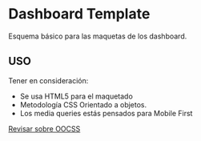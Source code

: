Dashboard Template
=====

Esquema básico para las maquetas de los dashboard.

USO
---

Tener en consideración:
+ Se usa HTML5 para el maquetado
+ Metodología CSS Orientado a objetos.
+ Los media queries estás pensados para Mobile First

[Revisar sobre OOCSS](http://code.tutsplus.com/tutorials/object-oriented-css-what-how-and-why--net-6986 "OOCSS")